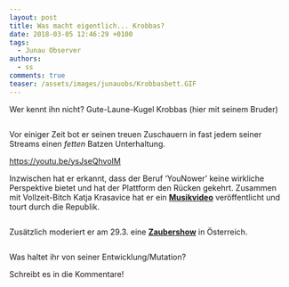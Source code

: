```yaml
---
layout: post
title: Was macht eigentlich... Krobbas?
date: 2018-03-05 12:46:29 +0100
tags:
  - Junau Observer
authors:
  - ss
comments: true
teaser: /assets/images/junauobs/Krobbasbett.GIF
---
```


<p>Wer kennt ihn nicht? Gute-Laune-Kugel Krobbas (hier mit seinem Bruder)</p>


<p><img src="https://junau382942876.files.wordpress.com/2018/03/img_1044.jpg" alt=""></p>
<p>Vor einiger Zeit bot er seinen treuen Zuschauern in fast jedem seiner Streams einen <em>fetten</em> Batzen Unterhaltung.</p>
<p><a href="https://youtu.be/ysJseQhvoIM">https://youtu.be/ysJseQhvoIM</a></p>
<p>Inzwischen hat er erkannt, dass der Beruf ‘YouNower’ keine wirkliche Perspektive bietet und hat der Plattform den Rücken gekehrt. Zusammen mit Vollzeit-Bitch Katja Krasavice hat er ein <strong><a href="https://youtu.be/xAZMu-qKLxE">Musikvideo</a></strong> veröffentlicht und tourt durch die Republik.</p>
<p><img src="https://junau382942876.files.wordpress.com/2018/03/img_1045.jpg" alt=""><img src="https://junau382942876.files.wordpress.com/2018/03/img_1047.jpg" alt=""><img src="https://junau382942876.files.wordpress.com/2018/03/img_1048.jpg" alt=""></p>
<p>Zusätzlich moderiert er am 29.3. eine <strong><a href="https://www.magicslamaustria.at">Zaubershow</a></strong> in Österreich.</p>
<p><img src="https://junau382942876.files.wordpress.com/2018/03/img_1050.jpg" alt=""><img src="https://junau382942876.files.wordpress.com/2018/03/img_1049.jpg" alt=""></p>
<p>Was haltet ihr von seiner Entwicklung/Mutation?</p>
<p>Schreibt es in die Kommentare!</p>

